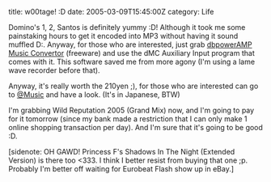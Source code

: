 title: w00tage! :D
date: 2005-03-09T15:45:00Z
category: Life

Domino's 1, 2, Santos is definitely yummy :D! Although it took me some painstaking hours to get it encoded into MP3 without having it sound muffled D:. Anyway, for those who are interested, just grab [dbpowerAMP Music Convertor](http://www.dbpoweramp.com/) (freeware) and use the dMC Auxiliary Input program that comes with it. This software saved me from more agony (I'm using a lame wave recorder before that).

Anyway, it's really worth the 210yen ;), for those who are interested can go to [@Music](http://atmusic.avexnet.or.jp/wma/index.asp) and have a look. (It's in Japanese, BTW)

I'm grabbing Wild Reputation 2005 (Grand Mix) now, and I'm going to pay for it tomorrow (since my bank made a restriction that I can only make 1 online shopping transaction per day). And I'm sure that it's going to be good :D.

[sidenote: OH GAWD! Princess F's Shadows In The Night (Extended Version) is there too <333. I think I better resist from buying that one ;p. Probably I'm better off waiting for Eurobeat Flash show up in eBay.]
